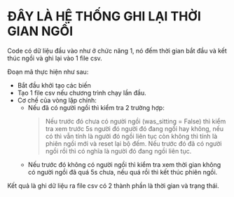 # ĐÂY LÀ HỆ THỐNG GHI LẠI THỜI GIAN NGỒI 

Code có dữ liệu đầu vào như ở chức năng 1, nó đếm thời gian bắt đầu và kết thúc ngồi và ghi lại vào 1 file csv.

Đoạn mã thực hiện như sau:
- Bắt đầu khởi tạo các biến
- Tạo 1 file csv nếu chương trình chạy lần đầu.
- Cơ chế của vòng lặp chính:
  + Nếu đã có người ngồi thì kiểm tra 2 trường hợp:
     > Nếu trước đó chưa có người ngồi (was_sitting = False) thì kiểm tra xem trước 5s người đó người đó đang ngồi hay không, nếu có thì vẫn tính là người đó ngồi liên tục còn không thì tính là phiên ngồi mới và reset lại bộ đếm.
     > Nếu trước đó đã có người ngồi rồi thì có nghĩa là người đó đang ngồi liên tục.
  + Nếu trước đó không có người ngồi thì kiểm tra xem thời gian không có người ngồi đã quá 5s chưa, nếu quá rồi thì kết thúc phiên ngồi.

Kết quả là ghi dữ liệu ra file csv có 2 thành phần là thời gian và trạng thái.